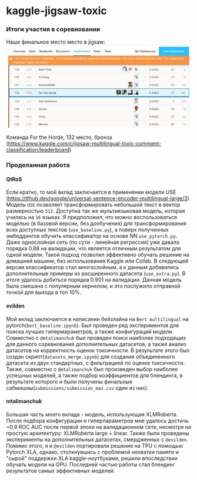 # kaggle-jigsaw-toxic

### Итоги участия в соревновании

Наше финальное место место в jigsaw:  
![Current place](/jigsaw_lb.png)

Команда For the Horde, 132 место, бронза (https://www.kaggle.com/c/jigsaw-multilingual-toxic-comment-classification/leaderboard)

### Проделанная работа

#### QtRoS

Если кратко, то мой вклад заключается в применении модели USE (https://tfhub.dev/google/universal-sentence-encoder-multilingual-large/3).  
Модель `USE` позволяет трансформировать небольшой текст в вектор размерностью `512`. Доступна так же мультиязыковая модель, которая училась на `16` языках. Я предположил, что можно воспользоваться моделью (в базовой версии, без дообучения) для трансформирования всех доступных текстов (`use_baseline.py`), а поверх полученных эмбеддингов обучить классификатор на основе NN `use_pytorch.py`. Даже однослойная сеть (по сути - линейная регрессия) уже давала порядка 0.88 на валидации, что является отличным результатом для одной модели. Такой подход позволил эффективно обучать решение на домашней машине, без использования Kaggle или Collab. В следующей версии классификатор стал многослойным, а к данным добавились дополнительные примеры из расширенного датасета (`use_extra.py`). В итоге удалось добиться порядка 0.901 на валидации. Данная модель была смешана с популярным кернелом, и это послужило отправной точкой для выхода в топ 10%.

#### evilden
Мой вклад заключается в написании бейзлайна на `Bert multilingual` на pytorch(`bert_baseline.ipynb`). Был проведен ряд экспериментов для поиска лучших гипермараметров, а также конфигураций модели. 
Совместно с `@mtalimanchuk` был проведен поиск наиболее подходящих для данного соревнования дополнительных датасетов, а также анализ датасетов на корректность оценок токсичности. В результате этого был создан скрипт(`datasets_merge.ipynb`) для создания объединенного датасета из двух стандартных, с фильтрацией по оценке токсичности.
Также, совместно с `@mtalimanchuk` был произведен выбор наиболее успешных моделей, а также подбор коэффициентов для блендинга, в результате которого и были получены финальные сабмишны(`submissions/submission_max.csv` один из них).

#### mtalimanchuk

Большая часть моего вклада - модель, использующая XLMRoberta. После подбора конфигурации и гиперпараметров мне удалось достичь ~0,9 ROC AUC после первой эпохи на валидационном сете, несмотря на простую архитектуру: XLMRoberta large + linear. Также были проведены эксперименты на дополнительных датасетах, смердженных с `@evilden`.
Помимо этого, я и `@evilden` портировали решение на TPU с помощью Pytorch XLA, однако, столкнувшись с проблемой нехватки памяти и "сырой" поддержки XLA kaggle-ноутбуками, решили впоследствии обучать модели на GPU.
Последней частью работы стал блендинг результатов самых эффективных моделей.

